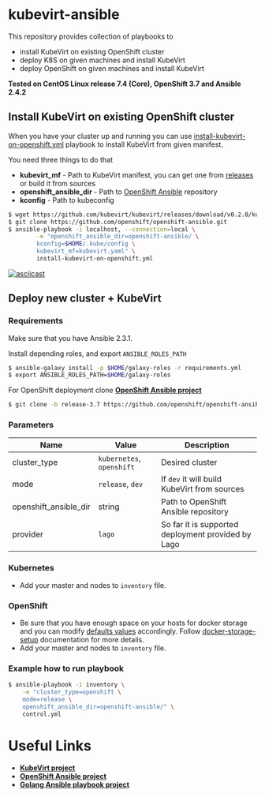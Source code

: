 # kubevirt-ansible

This repository provides collection of playbooks to
* install KubeVirt on existing OpenShift cluster
* deploy K8S on given machines and install KubeVirt
* deploy OpenShift on given machines and install KubeVirt

**Tested on CentOS Linux release 7.4 (Core), OpenShift 3.7 and Ansible 2.4.2**


## Install KubeVirt on existing OpenShift cluster

When you have your cluster up and running you can use
[install-kubevirt-on-openshift.yml](./install-kubevirt-on-openshift.yml)
playbook to install KubeVirt from given manifest.

You need three things to do that
* **kubevirt_mf** - Path to KubeVirt manifest, you can get one from
  [releases](https://github.com/kubevirt/kubevirt/releases) or build it from sources
* **openshift_ansible_dir** - Path to
  [OpenShift Ansible](https://github.com/openshift/openshift-ansible) repository
* **kconfig** - Path to kubeconfig

```bash
$ wget https://github.com/kubevirt/kubevirt/releases/download/v0.2.0/kubevirt.yaml
$ git clone https://github.com/openshift/openshift-ansible.git
$ ansible-playbook -i localhost, --connection=local \
        -e "openshift_ansible_dir=openshift-ansible/ \
        kconfig=$HOME/.kube/config \
        kubevirt_mf=kubevirt.yaml" \
        install-kubevirt-on-openshift.yml
```

[![asciicast](https://asciinema.org/a/161278.png)](https://asciinema.org/a/161278)


## Deploy new cluster + KubeVirt

### Requirements

Make sure that you have Ansible 2.3.1.

Install depending roles, and export `ANSIBLE_ROLES_PATH`

```bash
$ ansible-galaxy install -p $HOME/galaxy-roles -r requirements.yml
$ export ANSIBLE_ROLES_PATH=$HOME/galaxy-roles
```

For OpenShift deployment clone [**OpenShift Ansible project**](https://github.com/openshift/openshift-ansible)

```bash
$ git clone -b release-3.7 https://github.com/openshift/openshift-ansible
```

### Parameters

| Name             |  Value        | Description                            |
| ---------------- | ------------- | -------------------------------------- |
| cluster\_type    | `kubernetes`, `openshift` | Desired cluster            |
| mode             | `release`, `dev` | If `dev` it will build KubeVirt from sources |
| openshift\_ansible\_dir | string | Path to OpenShift Ansible repository   |
| provider         | `lago` | So far it is supported deployment provided by Lago |

### Kubernetes

- Add your master and nodes to `inventory` file.

### OpenShift

- Be sure that you have enough space on your hosts for docker storage and
you can modify [defaults values](docker-storage-setup-defaults) accordingly.
Follow [docker-storage-setup] documentation for more details.
- Add your master and nodes to `inventory` file.


### Example how to run playbook


```bash
$ ansible-playbook -i inventory \
    -e "cluster_type=openshift \
    mode=release \
    openshift_ansible_dir=openshift-ansible/" \
    control.yml
```

# Useful Links
- [**KubeVirt project**](https://github.com/kubevirt/kubevirt)
- [**OpenShift Ansible project**](https://github.com/openshift/openshift-ansible)
- [**Golang Ansible playbook project**](https://github.com/jlund/ansible-go)

[docker-storage-setup]: https://docs.openshift.org/latest/install_config/install/host_preparation.html#configuring-docker-storage
[docker-storage-setup-defaults]: https://github.com/openshift/openshift-ansible-contrib/blob/master/roles/docker-storage-setup/defaults/main.yaml
